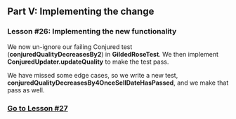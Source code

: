 ## Part V: Implementing the change
### Lesson #26: Implementing the new functionality
We now un-ignore our failing Conjured test (**conjuredQualityDecreasesBy2**) in **GildedRoseTest**.  We then implement **ConjuredUpdater.updateQuality** to make the test pass.

We have missed some edge cases, so we write a new test, **conjuredQualityDecreasesBy4OnceSellDateHasPassed**, and we make that pass as well.
### [Go to Lesson #27](https://github.com/d215steinberg/GildedRose-Java/tree/Lesson%2327)
